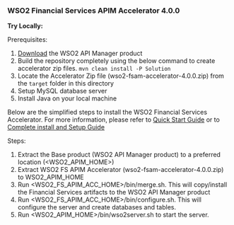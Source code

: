 ### **WSO2 Financial Services APIM Accelerator 4.0.0**

**Try Locally:**

Prerequisites:
1. [Download](https://wso2.com/api-manager/#) the WSO2 API Manager product 
2. Build the repository completely using the below command to create accelerator zip files.
<code>mvn clean install -P Solution</code>
3. Locate the Accelerator Zip file (wso2-fsam-accelerator-4.0.0.zip) from 
the <code>target</code> folder in this directory
4. Setup MySQL database server
5. Install Java on your local machine

Below are the simplified steps to install the WSO2 Financial Services Accelerator. For more information, 
please refer to [Quick Start Guide](https://ob.docs.wso2.com/en/latest/get-started/quick-start-guide/) or 
to [ Complete install and Setup Guide ](https://ob.docs.wso2.com/en/latest/install-and-setup/)

Steps:
1. Extract the Base product (WSO2 API Manager product) to a preferred location (<WSO2_APIM_HOME>)
2. Extract WSO2 FS APIM Accelerator (wso2-fsam-accelerator-4.0.0.zip) to WSO2_APIM_HOME 
3. Run <WSO2_FS_APIM_ACC_HOME>/bin/merge.sh. This will copy/install the Financial Services artifacts to 
the WSO2 API Manager product
4. Run <WSO2_FS_APIM_ACC_HOME>/bin/configure.sh. This will configure the server and create databases and  tables.
5. Run <WSO2_APIM_HOME>/bin/wso2server.sh to start the server.



